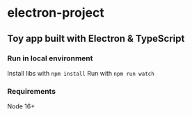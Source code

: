 # electron-project
## Toy app built with Electron & TypeScript


### Run in local environment
Install libs with `npm install`
Run with `npm run watch`

### Requirements
Node 16+